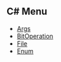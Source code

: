 ## C# Menu
* [Args](./../C%23/Args/listArg0.cs)
* [BitOperation](./../C%23/BitOperation/bitOperation.cs)
* [File](./../C%23/File/fileApp.cs)
* [Enum](./../C%23/Enum/enumApp.cs)